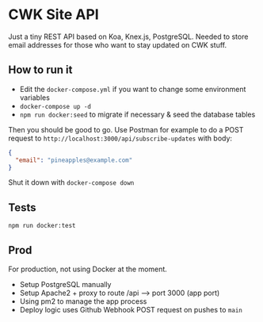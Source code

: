 # CWK Site API

Just a tiny REST API based on Koa, Knex.js, PostgreSQL. Needed to store email addresses for those who want to stay updated on CWK stuff.

## How to run it

- Edit the `docker-compose.yml` if you want to change some environment variables
- `docker-compose up -d`
- `npm run docker:seed` to migrate if necessary & seed the database tables

Then you should be good to go. Use Postman for example to do a POST request to `http://localhost:3000/api/subscribe-updates` with body:

```json
{
  "email": "pineapples@example.com"
}
```

Shut it down with `docker-compose down`

## Tests

`npm run docker:test`

## Prod

For production, not using Docker at the moment.

- Setup PostgreSQL manually
- Setup Apache2 + proxy to route /api --> port 3000 (app port)
- Using pm2 to manage the app process
- Deploy logic uses Github Webhook POST request on pushes to `main`
